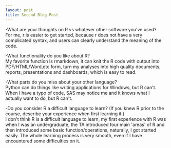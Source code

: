 ```yaml
---
layout: post
title: Second Blog Post
---
```


-What are your thoughts on R vs whatever other software you've used?  
For me, r is easier to get started, because r does not have a very complicated syntax, and users can clearly understand the meaning of the code.  

-What functionality do you like about R?  
My favorite function is rmarkdown, it can knit the R code with output into PDF/HTML/Word,etc form, turn my analyses into high quality documents, reports, presentations and dashboards, which is easy to read.  

-What parts do you miss about your other language?  
Python can do things like writing applications for Windows, but R can't.  
When I have a typo of code, SAS may notice me and it knows what I actually want to do, but R can't.  

-Do you consider R a difficult language to learn? (If you knew R prior to the course, describe your experience when first learning it.)  
I don't think R is a difficult language to learn, my first experience with R was when I was an undergraduate, the TA introduced four main 'areas' of R and then introduced some basic function/operations, naturally, I got started easily. The whole learning process is very smooth, even if I have encountered some difficulties on it.  
